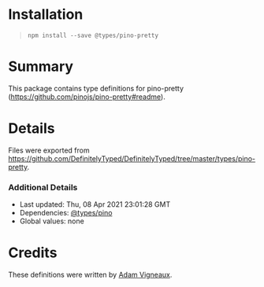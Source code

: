 # Installation
> `npm install --save @types/pino-pretty`

# Summary
This package contains type definitions for pino-pretty (https://github.com/pinojs/pino-pretty#readme).

# Details
Files were exported from https://github.com/DefinitelyTyped/DefinitelyTyped/tree/master/types/pino-pretty.

### Additional Details
 * Last updated: Thu, 08 Apr 2021 23:01:28 GMT
 * Dependencies: [@types/pino](https://npmjs.com/package/@types/pino)
 * Global values: none

# Credits
These definitions were written by [Adam Vigneaux](https://github.com/AdamVig).
